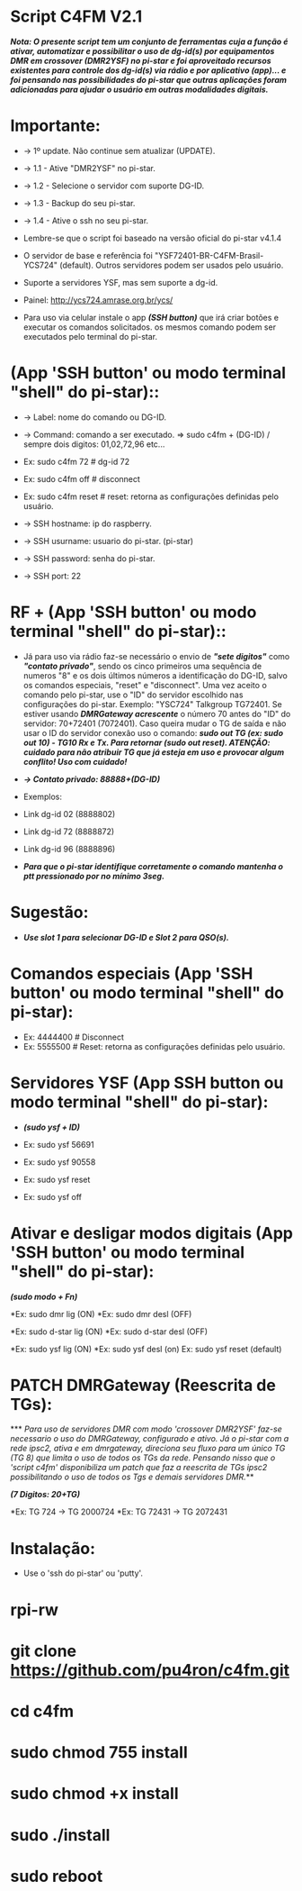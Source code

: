 # Script C4FM V2.1

***Nota: O presente script tem um conjunto de ferramentas cuja a função é ativar, automatizar e possibilitar o uso de dg-id(s) por equipamentos DMR em crossover (DMR2YSF) no pi-star e foi aproveitado recursos existentes para controle dos dg-id(s) via rádio e por aplicativo (app)... e foi pensando nas possibilidades do pi-star que outras aplicações foram adicionadas para ajudar o usuário em outras modalidades digitais.***

# Importante: 

* -> 1º update. Não continue sem atualizar (UPDATE).
* -> 1.1 - Ative "DMR2YSF" no pi-star.
* -> 1.2 - Selecione o servidor com suporte DG-ID.
* -> 1.3 - Backup do seu pi-star.
* -> 1.4 - Ative o ssh no seu pi-star.

* Lembre-se que o script foi baseado na versão oficial do pi-star v4.1.4
* O servidor de base e referência foi "YSF72401-BR-C4FM-Brasil-YCS724" (default). Outros servidores podem ser usados pelo usuário.
* Suporte a servidores YSF, mas sem suporte a dg-id.
* Painel: http://ycs724.amrase.org.br/ycs/

* Para uso via celular instale o app ***(SSH button)*** que irá criar botões e executar os comandos solicitados. os mesmos comando podem ser executados pelo terminal do pi-star.

# (App 'SSH button' ou modo terminal "shell" do pi-star)::

* -> Label: nome do comando ou DG-ID.
* -> Command: comando a ser executado. => sudo c4fm + (DG-ID)  / sempre dois digitos: 01,02,72,96 etc...  
* Ex: sudo c4fm 72          # dg-id 72
* Ex: sudo c4fm off         # disconnect 
* Ex: sudo c4fm reset       # reset: retorna as configurações definidas pelo usuário.

* -> SSH hostname: ip do raspberry.
* -> SSH usurname: usuario do pi-star. (pi-star)
* -> SSH password: senha do pi-star.
* -> SSH port: 22

# RF + (App 'SSH button' ou modo terminal "shell" do pi-star)::

* Já para uso via rádio faz-se necessário o envio de ***"sete digitos"*** como ***"contato privado"***, sendo os cinco primeiros uma sequência de numeros "8" e os dois últimos números a identificação do DG-ID, salvo os comandos especiais, "reset" e "disconnect". Uma vez aceito o comando pelo pi-star, use o "ID" do servidor escolhido nas configurações do pi-star. Exemplo: "YSC724" Talkgroup TG72401. Se estiver usando ***DMRGateway acrescente*** o número 70 antes do "ID" do servidor: 70+72401 (7072401). Caso queira mudar o TG de saída e não usar o ID do servidor conexão uso o comando: ***sudo out TG (ex: sudo out 10) - TG10 Rx e Tx. Para retornar (sudo out reset). ATENÇÃO: cuidado para não atribuir TG que já esteja em uso e provocar algum conflito! Uso com cuidado!***

* ***-> Contato privado:  88888+(DG-ID)***
* Exemplos:
* Link dg-id 02 (8888802)
* Link dg-id 72 (8888872) 
* Link dg-id 96 (8888896)    
* ***Para que o pi-star identifique corretamente o comando mantenha o ptt pressionado por no mínimo 3seg.***

# Sugestão:
* ***Use slot 1 para selecionar DG-ID e Slot 2 para QSO(s).***

# Comandos especiais (App 'SSH button' ou modo terminal "shell" do pi-star):
* Ex: 4444400    # Disconnect
* Ex: 5555500    # Reset: retorna as configurações definidas pelo usuário.

# Servidores YSF (App SSH button ou modo terminal "shell" do pi-star):
* ***(sudo ysf + ID)***

* Ex: sudo ysf 56691
* Ex: sudo ysf 90558

* Ex: sudo ysf reset
* Ex: sudo ysf off

# Ativar e desligar modos digitais (App 'SSH button' ou modo terminal "shell" do pi-star):
***(sudo modo + Fn)***

*Ex: sudo dmr lig (ON)
*Ex: sudo dmr desl (OFF)

*Ex: sudo d-star lig (ON)
*Ex: sudo d-star desl (OFF)

*Ex: sudo ysf lig (ON)
*Ex: sudo ysf desl (on)
Ex: sudo ysf reset (default)

# PATCH DMRGateway (Reescrita de TGs):
*** *Para uso de servidores DMR com modo 'crossover DMR2YSF' faz-se necessario o uso do DMRGateway, configurado e ativo. Já o pi-star com a rede ipsc2, ativa e em dmrgateway, direciona seu fluxo para um único TG (TG 8) que limita o uso de todos os TGs da rede. Pensando nisso que o 'script c4fm' disponibiliza um patch que faz a reescrita de TGs ipsc2 possibilitando o uso de todos os Tgs e demais servidores DMR.*** 

***(7 Digitos: 20+TG)***

*Ex: TG 724 -> TG 2000724
*Ex: TG 72431 -> TG 2072431

# Instalação: 
* Use o 'ssh do pi-star' ou 'putty'.

#  rpi-rw
#  git clone https://github.com/pu4ron/c4fm.git
#  cd c4fm
#  sudo chmod 755 install
#  sudo chmod +x install
#  sudo ./install

#  sudo reboot


